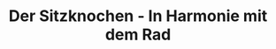 ---
title: "Der Sitzknochen - In Harmonie mit dem Rad"
url: /groitzsch/der-sitzknochen-in-harmonie-mit-dem-rad/
shop: Fahrrad
---